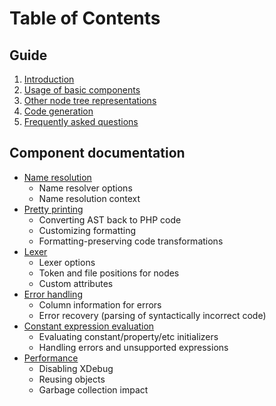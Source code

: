 Table of Contents
=================

Guide
-----

  1. [Introduction](0_Introduction.markdown)
  2. [Usage of basic components](2_Usage_of_basic_components.markdown)
  3. [Other node tree representations](3_Other_node_tree_representations.markdown)
  4. [Code generation](4_Code_generation.markdown)
  5. [Frequently asked questions](5_FAQ.markdown)

Component documentation
-----------------------

  * [Name resolution](component/Name_resolution.markdown)
    * Name resolver options
    * Name resolution context
  * [Pretty printing](component/Pretty_printing.markdown)
    * Converting AST back to PHP code
    * Customizing formatting
    * Formatting-preserving code transformations
  * [Lexer](component/Lexer.markdown)
    * Lexer options
    * Token and file positions for nodes
    * Custom attributes
  * [Error handling](component/Error_handling.markdown)
    * Column information for errors
    * Error recovery (parsing of syntactically incorrect code)
  * [Constant expression evaluation](component/Constant_expression_evaluation.markdown)
    * Evaluating constant/property/etc initializers
    * Handling errors and unsupported expressions
  * [Performance](component/Performance.markdown)
    * Disabling XDebug
    * Reusing objects
    * Garbage collection impact
